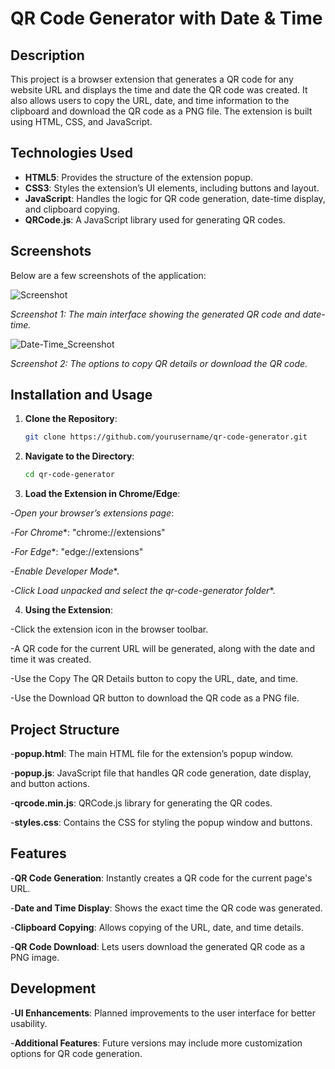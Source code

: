 # QR Code Generator with Date & Time

## Description

This project is a browser extension that generates a QR code for any website URL and displays the time and date the QR code was created. It also allows users to copy the URL, date, and time information to the clipboard and download the QR code as a PNG file. The extension is built using HTML, CSS, and JavaScript.

## Technologies Used

- **HTML5**: Provides the structure of the extension popup.
- **CSS3**: Styles the extension’s UI elements, including buttons and layout.
- **JavaScript**: Handles the logic for QR code generation, date-time display, and clipboard copying.
- **QRCode.js**: A JavaScript library used for generating QR codes.

## Screenshots

Below are a few screenshots of the application:

![Screenshot](https://github.com/user-attachments/assets/fc194d39-9ca1-413b-a24b-14d6708ffc2b)




*Screenshot 1: The main interface showing the generated QR code and date-time.*

![Date-Time_Screenshot](https://github.com/user-attachments/assets/a96385a9-8a56-4689-98b4-fab3395e3f0b)




*Screenshot 2: The options to copy QR details or download the QR code.*


##   Installation and Usage

1. **Clone the Repository**:
   ```bash
   git clone https://github.com/yourusername/qr-code-generator.git

2. **Navigate to the Directory**:
   ```bash
   cd qr-code-generator

3. **Load the Extension in Chrome/Edge**:

-*Open your browser’s extensions page*:

-*For Chrome**: "chrome://extensions"

-*For Edge**: "edge://extensions"

-*Enable Developer Mode**.

-*Click Load unpacked and select the qr-code-generator folder**.

4.  **Using the Extension**:

-Click the extension icon in the browser toolbar.

-A QR code for the current URL will be generated, along with the date and time it was created.

-Use the Copy The QR Details button to copy the URL, date, and time.

-Use the Download QR button to download the QR code as a PNG file.


##   Project Structure
-**popup.html**: The main HTML file for the extension’s popup window.

-**popup.js**: JavaScript file that handles QR code generation, date display, and button actions.

-**qrcode.min.js**: QRCode.js library for generating the QR codes.

-**styles.css**: Contains the CSS for styling the popup window and buttons.

##   Features

-**QR Code Generation**: Instantly creates a QR code for the current page's URL.

-**Date and Time Display**: Shows the exact time the QR code was generated.

-**Clipboard Copying**: Allows copying of the URL, date, and time details.

-**QR Code Download**: Lets users download the generated QR code as a PNG image.

##   Development
-**UI Enhancements**: Planned improvements to the user interface for better usability.

-**Additional Features**: Future versions may include more customization options for QR code generation.

